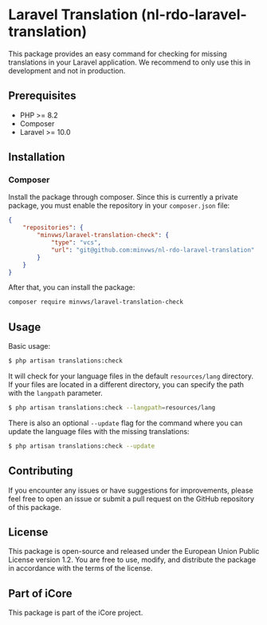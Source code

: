 # Laravel Translation (nl-rdo-laravel-translation)

This package provides an easy command for checking for missing translations in your Laravel application. We recommend to only use this in development and not in production.

## Prerequisites

- PHP >= 8.2
- Composer
- Laravel >= 10.0

## Installation

### Composer

Install the package through composer. Since this is currently a private package, you must
enable the repository in your `composer.json` file:

```json
{
    "repositories": {
        "minvws/laravel-translation-check": {
            "type": "vcs",
            "url": "git@github.com:minvws/nl-rdo-laravel-translation"
        }
    }
}
```

After that, you can install the package:

```bash
composer require minvws/laravel-translation-check
```

## Usage

Basic usage:
```bash
$ php artisan translations:check
```

It will check for your language files in the default `resources/lang` directory. If your files are located in a different
directory, you can specify the path with the `langpath` parameter.
```bash
$ php artisan translations:check --langpath=resources/lang
```

There is also an optional `--update` flag for the command where you can update the language files with the missing 
translations:
```bash
$ php artisan translations:check --update
```

## Contributing
If you encounter any issues or have suggestions for improvements, please feel free to open an issue or submit a pull request on the GitHub repository of this package.

## License
This package is open-source and released under the European Union Public License version 1.2. You are free to use, modify, and distribute the package in accordance with the terms of the license.

## Part of iCore
This package is part of the iCore project.
